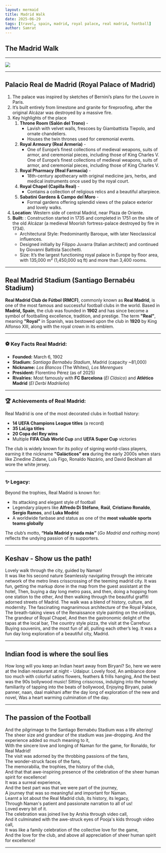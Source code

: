 ```yaml
---
layout: mermaid
title: Madrid Walk
date: 2025-06-29
tags: [travel, spain, madrid, royal palace, real madrid, football]
author: Samrat
---
```



## The Madrid Walk

---

![](/assets/travels/spain25/day2-sun-6-29-25-mad-walk.png)

---



## Palacio Real de Madrid (Royal Palace of Madrid)

1. The palace was inspired by sketches of Bernini’s plans for the Louvre in Paris.  
2. It’s built entirely from limestone and granite for fireproofing, after the original Alcázar was destroyed by a massive fire.  
3. Key highlights of the place 
   1. **Throne Room (Salón del Trono)** - 
      - Lavish with velvet walls, frescoes by Giambattista Tiepolo, and ornate chandeliers. 
      - Houses the twin thrones used for ceremonial events.
   2. **Royal Armoury (Real Armería)** - 
      - One of Europe’s finest collections of medieval weapons, suits of armor, and ceremonial pieces, including those of King Charles V.
One of Europe’s finest collections of medieval weapons, suits of armor, and ceremonial pieces, including those of King Charles V.
    3. **Royal Pharmacy (Real Farmacia)** - 
        - 18th-century apothecary with original medicine jars, herbs, and medical instruments once used by the royal court.
    4. **Royal Chapel (Capilla Real)** - 
        - Contains a collection of religious relics and a beautiful altarpiece.
    5. **Sabatini Gardens & Campo del Moro** - 
        - Formal gardens offering splendid views of the palace exterior and lovely walks.
4. **Location**: Western side of central Madrid, near Plaza de Oriente.
5. **Built:** : Construction started in 1735 and completed in 1751 on the site of the old Alcázar (a medieval Moorish fortress-palace destroyed by fire in 1734). 
    - Architectural Style: Predominantly Baroque, with later Neoclassical influences.
    - Designed initially by Filippo Juvarra (Italian architect) and continued by Giovanni Battista Sacchetti.
    - Size: It’s the largest functioning royal palace in Europe by floor area, with 135,000 m² (1,450,000 sq ft) and more than 3,400 rooms.

---

## Real Madrid Stadium (Santiago Bernabéu Stadium)

**Real Madrid Club de Fútbol (RMCF)**, commonly known as **Real Madrid**, is one of the most famous and successful football clubs in the world. Based in **Madrid, Spain**, the club was founded in **1902** and has since become a symbol of footballing excellence, tradition, and prestige.
The term **"Real"**, meaning **"Royal"** in Spanish, was bestowed upon the club in **1920** by King Alfonso XIII, along with the royal crown in its emblem.

---

### ⚽ Key Facts Real Madrid:

* **Founded:** March 6, 1902
* **Stadium:** *Santiago Bernabéu Stadium*, Madrid (capacity \~81,000)
* **Nickname:** *Los Blancos* (The Whites), *Los Merengues*
* **President:** Florentino Pérez (as of 2025)
* **Rivalries:** Most famously with **FC Barcelona** (*El Clásico*) and **Atlético Madrid** (*El Derbi Madrileño*)

---

### 🏆 Achievements of Real Madrid:

Real Madrid is one of the most decorated clubs in football history:

* **14 UEFA Champions League titles** (a record)
* **35 LaLiga titles**
* **20 Copa del Rey wins**
* Multiple **FIFA Club World Cup** and **UEFA Super Cup** victories

The club is widely known for its policy of signing world-class players, earning it the nickname **"Galácticos" era** during the early 2000s when stars like Zinedine Zidane, Luís Figo, Ronaldo Nazário, and David Beckham all wore the white jersey.

---

### ✨ Legacy:

Beyond the trophies, Real Madrid is known for:

* Its attacking and elegant style of football
* Legendary players like **Alfredo Di Stéfano**, **Raúl**, **Cristiano Ronaldo**, **Sergio Ramos**, and **Luka Modrić**
* A worldwide fanbase and status as one of the **most valuable sports teams globally**

The club’s motto, **“Hala Madrid y nada más”** (*Go Madrid and nothing more*) reflects the undying passion of its supporters.

---

## Keshav - Show us the path!

Lovely walk through the city, guided by Naman!  
It was like his second nature 
Seamlessly navigating through the intricate network of the metro lines 
crisscrossing of the teeming madrid city.
It was fun, getting the markup done in the map from the guest assistant at the hotel,
Then, buying a day long metro pass,
and then, doing a hopping from one station to the other,
And then walking through the beautiful graffiti adorned streets of Madrid.
The walk was a blend of history, culture, and modernity. 
The fascinating magnanimous architecture of the Royal Palace,
The breath-taking views of the Renaissance style painting on the ceilings,
The grandeur of Royal Chapel,
And then the gastronomic delight of the tapas at the local bar,
The country style pizza, the visit at the Carrefour.
Buying souvenirs, and the most fun of all, pulling each other’s leg.
It was a fun day long exploration of a beautiful city, Madrid.

---

## Indian food is where the soul lies

How long will you keep an Indian heart away from Biryani?
So, here we were at the Indian restaurant at night - Udaipur.
Lovely food, An ambiance done too much with colorful satins 
flowers,  feathers & frills hanging,
And the best was the 90s bollywood music!
Sitting crisscross, indulging into the homely familiarity of 
tapping into the beats of bollywood,
Enjoying Biryani, palak panner, naan, daal makhani 
after the day long of exploration of the new and novel,
Was a heart warming culmination of the day. 

---

## The passion of the Football

And the pilgrimage to the Santiago Bernabéu Stadium was a life altering!  
The sheer size and grandeur of the stadium was jaw-dropping.
And the experience added so much meaning to it,  
With the sincere love and longing of Naman for the game, for Ronaldo, for Real Madrid!  
The visit was adorned by the throbbing passions of the fans,  
The wonder-struck faces of the fans,  
The memorabilia, the trophies, the history of the club,  
And that that awe-inspiring presence of the celebration of the sheer human spirit for excellence!  
It was a surreal experience,  
And the best part was that we were part of the journey,  
A journey that was so meaningful and important for Naman.  
Learnt a lot about the Real Madrid club, its history, its legacy,  
Through Naman's patient and passionate narration to all of us!  
Loved every bit of it.  
The celebration was joined live by Arshia through video call,  
And it culminated with the awe-struck eyes of Pooja's kids through video call,  
It was like a family celebration of the collective love for the game,   
And the love for the club, and above all appreciation of sheer human spirit for excellence!  

---

